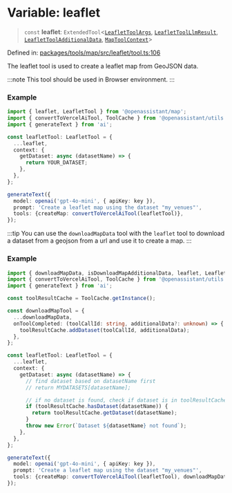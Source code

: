 # Variable: leaflet

> `const` **leaflet**: `ExtendedTool`\<[`LeafletToolArgs`](../type-aliases/LeafletToolArgs.md), [`LeafletToolLlmResult`](../type-aliases/LeafletToolLlmResult.md), [`LeafletToolAdditionalData`](../type-aliases/LeafletToolAdditionalData.md), [`MapToolContext`](../type-aliases/MapToolContext.md)\>

Defined in: [packages/tools/map/src/leaflet/tool.ts:106](https://github.com/GeoDaCenter/openassistant/blob/dc72d81a35cf8e46295657303846fbb4ad891993/packages/tools/map/src/leaflet/tool.ts#L106)

The leaflet tool is used to create a leaflet map from GeoJSON data.

:::note
This tool should be used in Browser environment.
:::

### Example
```ts
import { leaflet, LeafletTool } from '@openassistant/map';
import { convertToVercelAiTool, ToolCache } from '@openassistant/utils';
import { generateText } from 'ai';

const leafletTool: LeafletTool = {
  ...leaflet,
  context: {
    getDataset: async (datasetName) => {
      return YOUR_DATASET;
    },
  },
};

generateText({
  model: openai('gpt-4o-mini', { apiKey: key }),
  prompt: 'Create a leaflet map using the dataset "my_venues"',
  tools: {createMap: convertToVercelAiTool(leafletTool)},
});
```

:::tip
You can use the `downloadMapData` tool with the `leaflet` tool to download a dataset from a geojson from a url and use it to create a map.
:::

### Example
```ts
import { downloadMapData, isDownloadMapAdditionalData, leaflet, LeafletTool } from '@openassistant/map';
import { convertToVercelAiTool, ToolCache } from '@openassistant/utils';
import { generateText } from 'ai';

const toolResultCache = ToolCache.getInstance();

const downloadMapTool = {
  ...downloadMapData,
  onToolCompleted: (toolCallId: string, additionalData?: unknown) => {
    toolResultCache.addDataset(toolCallId, additionalData);
  },
};

const leafletTool: LeafletTool = {
  ...leaflet,
  context: {
    getDataset: async (datasetName) => {
      // find dataset based on datasetName first
      // return MYDATASETS[datasetName];

      // if no dataset is found, check if dataset is in toolResultCache
      if (toolResultCache.hasDataset(datasetName)) {
        return toolResultCache.getDataset(datasetName);
      }
      throw new Error(`Dataset ${datasetName} not found`);
    },
  },
};

generateText({
  model: openai('gpt-4o-mini', { apiKey: key }),
  prompt: 'Create a leaflet map using the dataset "my_venues"',
  tools: {createMap: convertToVercelAiTool(leafletTool), downloadMapData: convertToVercelAiTool(downloadMapTool)},
});
```
